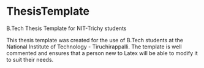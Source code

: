 # ThesisTemplate
B.Tech Thesis Template for NIT-Trichy students

This thesis template was created for the use of B.Tech students at the National Institute of Technology - Tiruchirappalli. The template is well commented and ensures that a person new to Latex will be able to modify it to suit their needs.


